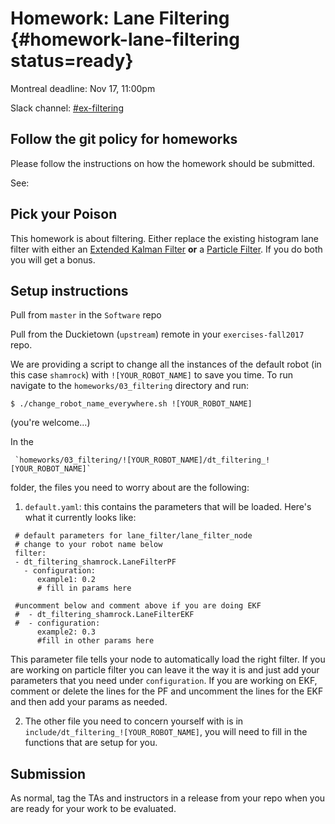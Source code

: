 # Homework: Lane Filtering {#homework-lane-filtering status=ready}


<div class='only-montreal'>
Montreal deadline: Nov 17, 11:00pm
</div>

Slack channel: [#ex-filtering](https://duckietown.slack.com/messages/C7W6VV7BJ)

## Follow the git policy for homeworks

Please follow the instructions on how the homework should be submitted.

See: [](#git-policy-homeworks)

## Pick your Poison

This homework is about filtering. Either replace the existing histogram lane filter with either an [Extended Kalman Filter](#exercise-filtering-ekf) **or** a [Particle Filter](#exercise-filtering-pf). If you do both you will get a bonus. 

## Setup instructions

Pull from `master` in the `Software` repo

Pull from the Duckietown (`upstream`) remote in your `exercises-fall2017` repo.

We are providing a script to change all the instances of the default robot (in this case `shamrock`) with `![YOUR_ROBOT_NAME]` to save you time. To run navigate to the `homeworks/03_filtering` directory and run:

    $ ./change_robot_name_everywhere.sh ![YOUR_ROBOT_NAME]
     
 (you're welcome...)
 
In the 
 
     `homeworks/03_filtering/![YOUR_ROBOT_NAME]/dt_filtering_![YOUR_ROBOT_NAME]` 
     
 folder, the files you need to worry about are the following:

1. `default.yaml`: this contains the parameters that will be loaded. Here's what it currently looks like:
```
 # default parameters for lane_filter/lane_filter_node
 # change to your robot name below
 filter:
 - dt_filtering_shamrock.LaneFilterPF
   - configuration:
      example1: 0.2
      # fill in params here

 #uncomment below and comment above if you are doing EKF
 #  - dt_filtering_shamrock.LaneFilterEKF
 #  - configuration:
      example2: 0.3
      #fill in other params here
```

This parameter file tells your node to automatically load the right filter. If you are working on particle filter you can leave it the way it is and just add your parameters that you need under `configuration`. If you are working on EKF, comment or delete the lines for the PF and uncomment the lines for the EKF and then add your params as needed. 

2. The other file you need to concern yourself with is in `include/dt_filtering_![YOUR_ROBOT_NAME]`, you will need to fill in the functions that are setup for you. 

## Submission

As normal, tag the TAs and instructors in a release from your repo when you are ready for your work to be evaluated.
